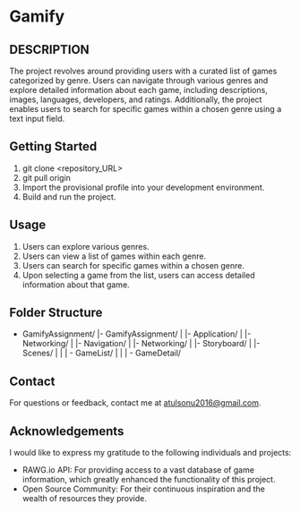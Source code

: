 # Gamify

## DESCRIPTION
The project revolves around providing users with a curated list of games categorized by genre. Users can navigate through various genres and explore detailed information about each game, including descriptions, images, languages, developers, and ratings. Additionally, the project enables users to search for specific games within a chosen genre using a text input field.

## Getting Started
1. git clone <repository_URL>
2. git pull origin <main>
3. Import the provisional profile into your development environment.
4. Build and run the project.

## Usage
1. Users can explore various genres.
2. Users can view a list of games within each genre.
3. Users can search for specific games within a chosen genre.
4. Upon selecting a game from the list, users can access detailed information about that game.

## Folder Structure
- GamifyAssignment/
  |- GamifyAssignment/
  |  |- Application/
  |  |- Networking/
  |  |- Navigation/
  |  |- Networking/
  |  |- Storyboard/
  |  |- Scenes/
  |  |  | - GameList/
  |  |  | - GameDetail/
            
## Contact
For questions or feedback, contact me at [atulsonu2016@gmail.com](atulsonu2016@gmail.com).

## Acknowledgements

I would like to express my gratitude to the following individuals and projects:

- RAWG.io API: For providing access to a vast database of game information, which greatly enhanced the functionality of this project.
- Open Source Community: For their continuous inspiration and the wealth of resources they provide.

